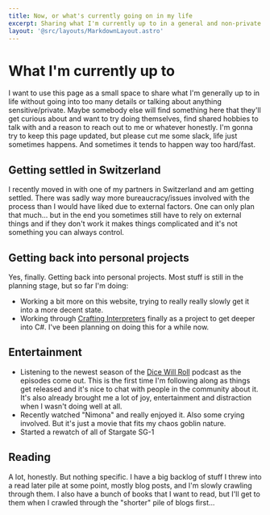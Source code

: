 ```yaml
---
title: Now, or what's currently going on in my life
excerpt: Sharing what I'm currently up to in a general and non-private sense.
layout: '@src/layouts/MarkdownLayout.astro'
---
```


# What I'm currently up to

I want to use this page as a small space to share what I'm generally up to in life without going into too many details or talking about anything sensitive/private. Maybe somebody else will find something here that they'll get curious about and want to try doing themselves, find shared hobbies to talk with and a reason to reach out to me or whatever honestly. I'm gonna try to keep this page updated, but please cut me some slack, life just sometimes happens. And sometimes it tends to happen way too hard/fast.

## Getting settled in Switzerland

I recently moved in with one of my partners in Switzerland and am getting settled. There was sadly way more bureaucracy/issues involved with the process than I would have liked due to external factors. One can only plan that much... but in the end you sometimes still have to rely on external things and if they don't work it makes things complicated and it's not something you can always control.

## Getting back into personal projects

Yes, finally. Getting back into personal projects. Most stuff is still in the planning stage, but so far I'm doing:

- Working a bit more on this website, trying to really really slowly get it into a more decent state.
- Working through [Crafting Interpreters](https://craftinginterpreters.com) finally as a project to get deeper into C#. I've been planning on doing this for a while now.

## Entertainment

- Listening to the newest season of the [Dice Will Roll](https://www.dicewillroll.com) podcast as the episodes come out. This is the first time I'm following along as things get released and it's nice to chat with people in the community about it. It's also already brought me a lot of joy, entertainment and distraction when I wasn't doing well at all.
- Recently watched "Nimona" and really enjoyed it. Also some crying involved. But it's just a movie that fits my chaos goblin nature.
- Started a rewatch of all of Stargate SG-1

## Reading

A lot, honestly. But nothing specific. I have a big backlog of stuff I threw into a read later pile at some point, mostly blog posts, and I'm slowly crawling through them. I also have a bunch of books that I want to read, but I'll get to them when I crawled through the "shorter" pile of blogs first...
